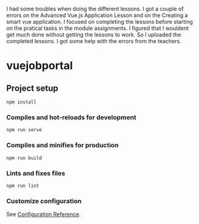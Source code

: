 I had some troubles when doing the different lessons. I got a couple of errors on the Advanced Vue.js Application Lesson and on the Creating a smart vue application. I focused on completing the lessons before starting on the pratical tasks in the module assignments. I figured that I wouldent get much done without getting the lessons to work. So I uploaded the completed lessons. I got some help with the errors from the teachers. 


# vuejobportal

## Project setup
```
npm install
```

### Compiles and hot-reloads for development
```
npm run serve
```

### Compiles and minifies for production
```
npm run build
```

### Lints and fixes files
```
npm run lint
```

### Customize configuration
See [Configuration Reference](https://cli.vuejs.org/config/).
